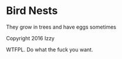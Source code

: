 Bird Nests
==========

They grow in trees and have eggs sometimes


Copyright 2016 Izzy

WTFPL. Do what the fuck you want.

